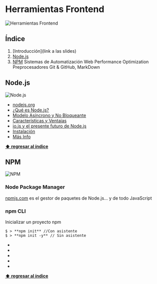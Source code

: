 # Herramientas Frontend

![Herramientas Frontend](http://bextlan.com/img/para-cursos/es6-logo.jpg)

## Índice
1. [Introducción](link a las slides)
1. [Node.js](#nodejs)
1. [NPM](#npm)
Sistemas de Automatización
Web Performance Optimization
Preprocesadores
Git & GitHub, MarkDown

## Node.js
![Node.js](http://bextlan.com/img/para-cursos/nodejs-new-pantone-black.png)

* [nodejs.org](https://nodejs.org/)
* [¿Qué es Node.js?](http://jonmircha.github.io/slides-nodejs/#/7)
* [Modelo Asíncrono y No Bloqueante](http://jonmircha.github.io/slides-nodejs/#/20)
* [Características y Ventajas](http://jonmircha.github.io/slides-nodejs/#/35)
* [io.js y el presente futuro de Node.js](http://jonmircha.github.io/slides-nodejs/#/44)
* [Instalación](http://jonmircha.github.io/slides-nodejs/#/57)
* [Más Info](https://www.youtube.com/playlist?list=PLvq-jIkSeTUY3gY-ptuqkNEXZHsNwlkND)

**[⬆ regresar al índice](#Índice)**


## NPM
![NPM](http://bextlan.com/img/para-cursos/npm-logo.png)

### Node Package Manager
[npmjs.com](https://www.npmjs.com/) es el gestor de paquetes de Node.js... y de todo JavaScript

### npm CLI

Inicializar un proyecto npm

```
$ > **npm init** //Con asistente
$ > **npm init -y** // Sin asistente
```


* []()
* []()
* []()
* []()
* []()

**[⬆ regresar al índice](#Índice)**